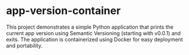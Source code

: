 # app-version-container
This project demonstrates a simple Python application that prints the current app version using Semantic Versioning (starting with v0.0.1) and exits. The application is containerized using Docker for easy deployment and portability.
